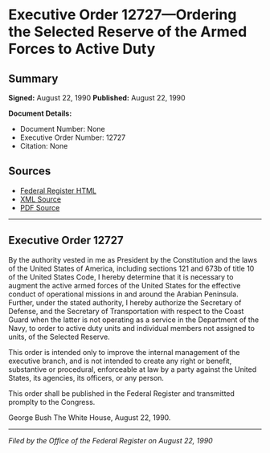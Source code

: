 # Executive Order 12727—Ordering the Selected Reserve of the Armed Forces to Active Duty

## Summary

**Signed:** August 22, 1990
**Published:** August 22, 1990

**Document Details:**
- Document Number: None
- Executive Order Number: 12727
- Citation: None

## Sources
- [Federal Register HTML](https://www.presidency.ucsb.edu/documents/executive-order-12727-ordering-the-selected-reserve-the-armed-forces-active-duty)
- [XML Source](None)
- [PDF Source](None)

---

## Executive Order 12727

By the authority vested in me as President by the Constitution and the laws of the United States of America, including sections 121 and 673b of title 10 of the United States Code, I hereby determine that it is necessary to augment the active armed forces of the United States for the effective conduct of operational missions in and around the Arabian Peninsula. Further, under the stated authority, I hereby authorize the Secretary of Defense, and the Secretary of Transportation with respect to the Coast Guard when the latter is not operating as a service in the Department of the Navy, to order to active duty units and individual members not assigned to units, of the Selected Reserve.

This order is intended only to improve the internal management of the executive branch, and is not intended to create any right or benefit, substantive or procedural, enforceable at law by a party against the United States, its agencies, its officers, or any person.

This order shall be published in the Federal Register and transmitted promplty to the Congress.

George Bush
The White House,
August 22, 1990.

---

*Filed by the Office of the Federal Register on August 22, 1990*
